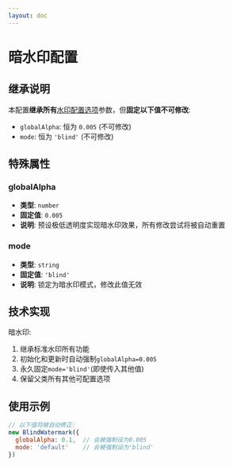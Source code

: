 ```yaml
---
layout: doc
---
```


<el-backtop></el-backtop>

# 暗水印配置

## 继承说明
本配置**继承所有**[水印配置选项](index.md)参数，但**固定以下值不可修改**:
- `globalAlpha`: 恒为 `0.005` (不可修改)
- `mode`: 恒为 `'blind'` (不可修改)

## 特殊属性

### globalAlpha
- **类型**: `number`
- **固定值**: `0.005`
- **说明**: 预设极低透明度实现暗水印效果，所有修改尝试将被自动重置

### mode
- **类型**: `string`
- **固定值**: `'blind'`
- **说明**: 锁定为暗水印模式，修改此值无效

## 技术实现
暗水印:
1. 继承标准水印所有功能
2. 初始化和更新时自动强制`globalAlpha=0.005`
3. 永久固定`mode='blind'`(即使传入其他值)
4. 保留父类所有其他可配置选项

## 使用示例
```javascript
// 以下值将被自动修正:
new BlindWatermark({
  globalAlpha: 0.1,  // 会被强制设为0.005
  mode: 'default'    // 会被强制设为'blind'
})
